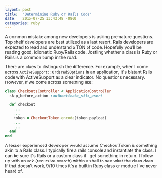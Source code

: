 ```yaml
---
layout: post
title:  "Determining Ruby or Rails Code"
date:   2015-07-25 13:43:48 -0800
categories: ruby
---
```


A common mistake among new developers is asking premature questions. Top shelf developers are best utilized as a last resort. Rails developers are expected to read and understand a TON of code. Hopefully you'll be reading good, idiomatic Ruby/Rails code. Jostling whether a class is Ruby or Rails is a common bump in the road.

There are clues to distinguish the difference. For example, when I come across `ActiveSupport::OrderedSOptions` in an application, it's blatant Rails code with ActiveSupport as a clear indicator. No questions necessary. However, if we come across something like:

```ruby
class CheckoutsController < ApplicationController
  skip_before_action :authenticate_site_user!

  def checkout
    ...
    ...
    token = CheckoutToken.encode(token_payload)
    ...
    ...
  end
end
```

A lesser experienced developer would assume CheckoutToken is something akin to a Rails class. I typically fire a rails console and instantiate the class. I can be sure it's Rails or a custom class if I get something in return. I follow up with an ack (recursive search) within a shell to see what the class does. If that doesn't work, 9/10 times it's a built in Ruby class or module I've never heard of.
